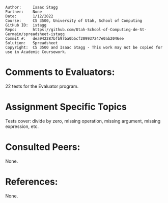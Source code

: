 ﻿```
Author:     Isaac Stagg
Partner:    None
Date:       1/12/2022
Course:     CS 3500, University of Utah, School of Computing
GitHub ID:  istagg
Repo:       https://github.com/Utah-School-of-Computing-de-St-Germain/spreadsheet-istagg
Commit #:   dea942287bfb97ba0b5cf209937247e0ab2046ee
Solution:   Spreadsheet
Copyright:  CS 3500 and Isaac Stagg - This work may not be copied for use in Academic Coursework.
```

# Comments to Evaluators:

22 tests for the Evaluator program.

# Assignment Specific Topics

Tests cover: divide by zero, missing operation, missing argument, missing expression, etc.

# Consulted Peers:

None.

# References:

None.